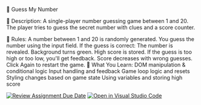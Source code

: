 🤔 Guess My Number


📌 Description:
A single-player number guessing game between 1 and 20. The player tries to guess the secret number with clues and a score counter.



🎯 Rules:
A number between 1 and 20 is randomly generated.
You guess the number using the input field.
If the guess is correct:
The number is revealed.
Background turns green.
High score is stored.
If the guess is too high or too low, you'll get feedback.
Score decreases with wrong guesses.
Click Again to restart the game.
🧠 What You Learn:
DOM manipulation & conditional logic
Input handling and feedback
Game loop logic and resets
Styling changes based on game state
Using variables and storing high score




[![Review Assignment Due Date](https://classroom.github.com/assets/deadline-readme-button-22041afd0340ce965d47ae6ef1cefeee28c7c493a6346c4f15d667ab976d596c.svg)](https://classroom.github.com/a/mmZ7UzsC)
[![Open in Visual Studio Code](https://classroom.github.com/assets/open-in-vscode-2e0aaae1b6195c2367325f4f02e2d04e9abb55f0b24a779b69b11b9e10269abc.svg)](https://classroom.github.com/online_ide?assignment_repo_id=19893058&assignment_repo_type=AssignmentRepo)
